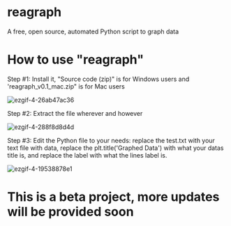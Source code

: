 # reagraph
A free, open source, automated Python script to graph data

# How to use "reagraph"

Step #1: Install it, "Source code (zip)" is for Windows users and  'reagraph_v0.1_mac.zip" is for Mac users

![ezgif-4-26ab47ac36](https://user-images.githubusercontent.com/37314102/37381239-76070488-2712-11e8-9201-5f81bbb7ad7f.gif)

Step #2: Extract the file wherever and however

![ezgif-4-288f8d8d4d](https://user-images.githubusercontent.com/37314102/37381240-761bd96c-2712-11e8-9386-186e30ba30c8.gif)

Step #3: Edit the Python file to your needs: replace the test.txt with your text file with data, replace the plt.title('Graphed Data') with what your datas title is, and replace the label with what the lines label is.

![ezgif-4-19538878e1](https://user-images.githubusercontent.com/37314102/37433622-ff48feea-27b2-11e8-9e57-504e1301ccc8.gif)

# This is a beta project, more updates will be provided soon
